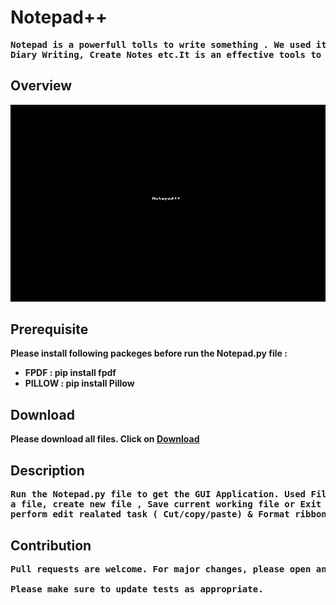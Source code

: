 # Notepad++
<pre><b>Notepad is a powerfull tolls to write something . We used it for perform several task like Computer Programming, 
Diary Writing, Create Notes etc.It is an effective tools to create digital copy of a document.</pre>

## Overview 
<img src = "notepad1.gif">

## Prerequisite
<p> Please install following packeges before run the Notepad.py file :</p>
<ul>
  <li><b>FPDF : </b>pip install fpdf</li>
  <li><b>PILLOW : </b>pip install Pillow</li>
</ul>

## Download
<p>Please download all files. Click on <a href="https://github.com/Biltu5/Notepad/archive/master.zip">Download</a>
  
## Description
<pre>Run the <b>Notepad.py</b> file to get the GUI Application. Used <b>File</b> ribbon to open
a file, create new file , Save current working file or Exit from notepad . Used  <b>Edit</b>  ribbon to 
perform edit realated task ( Cut/copy/paste) & <b>Format</b> ribbon to give a attractive look of your page.</pre>

## Contribution
<pre>Pull requests are welcome. For major changes, please open an issue first to discuss what you would like to change.

Please make sure to update tests as appropriate.</pre>
